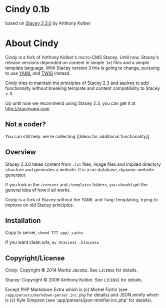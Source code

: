 # Cindy 0.1b

based on [Stacey 2.3.0](http://staceyapp.com) by Anthony Kolber

# About Cindy

Cindy is a fork of Anthony Kolber's micro-CMS Stacey. Until now, Stacey's release versions depended on content in simple .txt files and a simple template language. With Stacey version 3 this is going to change, pursuing to use [YAML](http://www.yaml.org/) and [TWIG](http://twig.sensiolabs.org/) instead.

Cindy tries to maintain the principles of Stacey 2.3 and aspires to add functionality without breaking template and content compatibility to Stacey < 3.

Up until now we recommend using Stacey 2.3, you can get it at http://staceyapp.com


## Not a coder?
You can still help: we're collecting [[Ideas for additional functionality]].


## Overview
Stacey 2.3.0 takes content from `.txt` files, image files and implied directory structure and generates a website.
It is a no-database, dynamic website generator.

If you look in the `/content` and `/templates` folders, you should get the general idea of how it all works.

Cindy is a fork of Stacey without the YAML and Twig-Templating, trying to improve on old Stacey principles.


## Installation

Copy to server, `chmod 777 app/_cache`.

If you want clean urls, `mv htaccess .htaccess`

## Copyright/License

Cindy: Copyright © 2014 Moritz Jacobs. See `LICENSE` for details.

Stacey: Copyright © 2009 Anthony Kolber. See `LICENSE` for details.

Except PHP Markdown Extra which is (c) Michel Fortin (see `/app/parsers/markdown-parser.inc.php` for details) and
JSON.minify which is (c) Kyle Simpson (see 'app/parsers/json-minifier.inc.php' for details).

